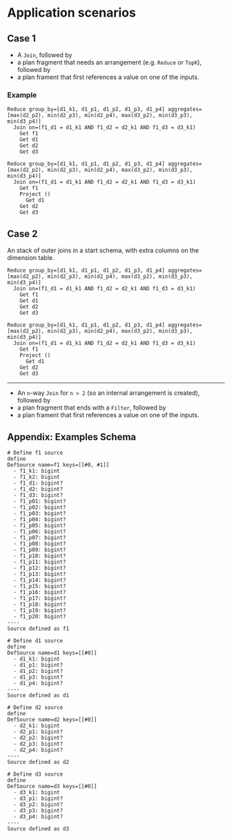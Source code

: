 
# Application scenarios

## Case 1

- A `Join`, followed by
- a plan fragment that needs an arrangement (e.g. `Reduce` or `TopK`), followed by
- a plan frament that first references a value on one of the inputs.

### Example

```text
Reduce group_by=[d1_k1, d1_p1, d1_p2, d1_p3, d1_p4] aggregates=[max(d2_p2), min(d2_p3), min(d2_p4), max(d3_p2), min(d3_p3), min(d3_p4)]
  Join on=(f1_d1 = d1_k1 AND f1_d2 = d2_k1 AND f1_d3 = d3_k1)
    Get f1
    Get d1
    Get d2
    Get d3
```

```text
Reduce group_by=[d1_k1, d1_p1, d1_p2, d1_p3, d1_p4] aggregates=[max(d2_p2), min(d2_p3), min(d2_p4), max(d3_p2), min(d3_p3), min(d3_p4)]
  Join on=(f1_d1 = d1_k1 AND f1_d2 = d2_k1 AND f1_d3 = d3_k1)
    Get f1
    Project ()
      Get d1
    Get d2
    Get d3
```

## Case 2

An stack of outer joins in a start schema, with extra columns on the dimension table.

```text
Reduce group_by=[d1_k1, d1_p1, d1_p2, d1_p3, d1_p4] aggregates=[max(d2_p2), min(d2_p3), min(d2_p4), max(d3_p2), min(d3_p3), min(d3_p4)]
  Join on=(f1_d1 = d1_k1 AND f1_d2 = d2_k1 AND f1_d3 = d3_k1)
    Get f1
    Get d1
    Get d2
    Get d3
```

```text
Reduce group_by=[d1_k1, d1_p1, d1_p2, d1_p3, d1_p4] aggregates=[max(d2_p2), min(d2_p3), min(d2_p4), max(d3_p2), min(d3_p3), min(d3_p4)]
  Join on=(f1_d1 = d1_k1 AND f1_d2 = d2_k1 AND f1_d3 = d3_k1)
    Get f1
    Project ()
      Get d1
    Get d2
    Get d3
```


---

- An `n`-way `Join` for `n > 2` (so an internal arrangement is created), followed by
- a plan fragment that ends with a `Filter`, followed by
- a plan frament that first references a value on one of the inputs.

## Appendix: Examples Schema

```text
# Define f1 source
define
DefSource name=f1 keys=[[#0, #1]]
  - f1_k1: bigint
  - f1_k2: bigint
  - f1_d1: bigint?
  - f1_d2: bigint?
  - f1_d3: bigint?
  - f1_p01: bigint?
  - f1_p02: bigint?
  - f1_p03: bigint?
  - f1_p04: bigint?
  - f1_p05: bigint?
  - f1_p06: bigint?
  - f1_p07: bigint?
  - f1_p08: bigint?
  - f1_p09: bigint?
  - f1_p10: bigint?
  - f1_p11: bigint?
  - f1_p12: bigint?
  - f1_p13: bigint?
  - f1_p14: bigint?
  - f1_p15: bigint?
  - f1_p16: bigint?
  - f1_p17: bigint?
  - f1_p18: bigint?
  - f1_p19: bigint?
  - f1_p20: bigint?
----
Source defined as f1

# Define d1 source
define
DefSource name=d1 keys=[[#0]]
  - d1_k1: bigint
  - d1_p1: bigint?
  - d1_p2: bigint?
  - d1_p3: bigint?
  - d1_p4: bigint?
----
Source defined as d1

# Define d2 source
define
DefSource name=d2 keys=[[#0]]
  - d2_k1: bigint
  - d2_p1: bigint?
  - d2_p2: bigint?
  - d2_p3: bigint?
  - d2_p4: bigint?
----
Source defined as d2

# Define d3 source
define
DefSource name=d3 keys=[[#0]]
  - d3_k1: bigint
  - d3_p1: bigint?
  - d3_p2: bigint?
  - d3_p3: bigint?
  - d3_p4: bigint?
----
Source defined as d3
```
